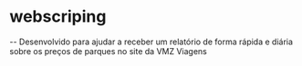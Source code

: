 # webscriping

-- Desenvolvido para ajudar a receber um relatório de forma rápida e diária sobre os preços de parques no site da VMZ Viagens
